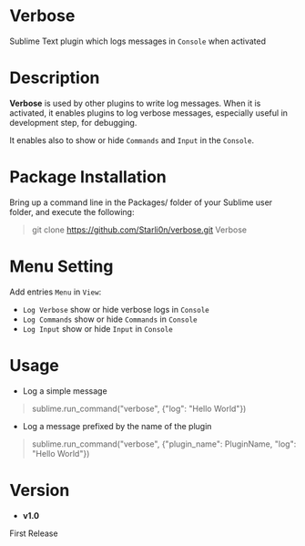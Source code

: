 Verbose
=======

Sublime Text plugin which logs messages in `Console` when activated


Description
===========

**Verbose** is used by other plugins to write log messages.
When it is activated, it enables plugins to log verbose messages, especially useful in development step, for debugging.

It enables also to show or hide `Commands` and `Input` in the `Console`.


Package Installation
====================

Bring up a command line in the Packages/ folder of your Sublime user folder, and execute the following:
> git clone https://github.com/Starli0n/verbose.git Verbose


Menu Setting
============

Add entries `Menu` in `View`:

- `Log Verbose` show or hide verbose logs in `Console`
- `Log Commands` show or hide `Commands` in `Console`
- `Log Input` show or hide `Input` in `Console`


Usage
=====

- Log a simple message

> sublime.run_command("verbose", {"log": "Hello World"})


- Log a message prefixed by the name of the plugin

> sublime.run_command("verbose", {"plugin_name": PluginName, "log": "Hello World"})


Version
=======

- **v1.0**

First Release
